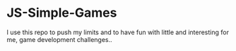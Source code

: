 # JS-Simple-Games
I use this repo to push my limits and to have fun with little and interesting for me, game development challenges..